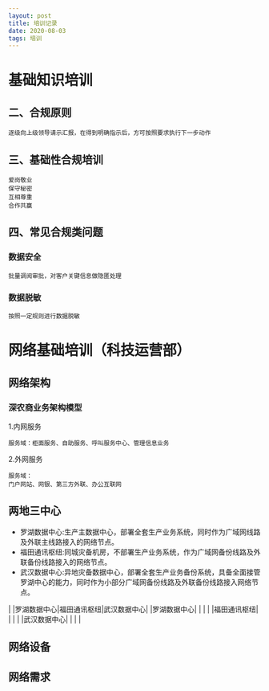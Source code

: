 ```yaml
---
layout: post
title: 培训记录
date: 2020-08-03
tags: 培训
---
```


# 基础知识培训
## 二、合规原则

```
逐级向上级领导请示汇报，在得到明确指示后，方可按照要求执行下一步动作
```

## 三、基础性合规培训
```
爱岗敬业
保守秘密
互相尊重
合作共赢
```
## 四、常见合规类问题
### 数据安全
```
批量调阅审批，对客户关键信息做隐匿处理
```

### 数据脱敏
```
按照一定规则进行数据脱敏
```



# 网络基础培训（科技运营部）

## 网络架构
### 深农商业务架构模型
1.内网服务
```
服务域：柜面服务、自助服务、呼叫服务中心、管理信息业务
```
2.外网服务
```
服务域：
门户网站、网银、第三方外联、办公互联网
```

## 两地三中心
- 罗湖数据中心:生产主数据中心，部署全套生产业务系统，同时作为广域网线路及外联主线路接入的网络节点。
- 福田通讯枢纽:同城灾备机房，不部署生产业务系统，作为广域网备份线路及外联备份线路接入的网络节点。
- 武汉数据中心:异地灾备数据中心，部署全套生产业务备份系统，具备全面接管罗湖中心的能力，同时作为小部分广域网备份线路及外联备份线路接入网络节点。

|          |罗湖数据中心|福田通讯枢纽|武汉数据中心|
|罗湖数据中心|          |          |          |
|福田通讯枢纽|          |          |          |
|武汉数据中心|          |          |          |
## 网络设备

## 网络需求

